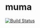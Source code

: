 # muma

[![Build Status](https://github.com/astrojhgu/muma.jl/actions/workflows/CI.yml/badge.svg?branch=master)](https://github.com/astrojhgu/muma.jl/actions/workflows/CI.yml?query=branch%3Amaster)
